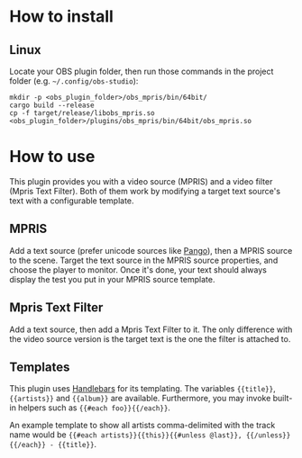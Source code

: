 # How to install

## Linux

Locate your OBS plugin folder, then run those commands in the project folder (e.g. `~/.config/obs-studio`):

```
mkdir -p <obs_plugin_folder>/obs_mpris/bin/64bit/
cargo build --release
cp -f target/release/libobs_mpris.so <obs_plugin_folder>/plugins/obs_mpris/bin/64bit/obs_mpris.so
```

# How to use

This plugin provides you with a video source (MPRIS) and a video filter (Mpris Text Filter).
Both of them work by modifying a target text source's text with a configurable template.

## MPRIS

Add a text source (prefer unicode sources like [Pango](https://github.com/kkartaltepe/obs-text-pango)), then a MPRIS source to the scene.
Target the text source in the MPRIS source properties, and choose the player to monitor. Once it's done, your text should always display the test you put in your MPRIS source template.

## Mpris Text Filter

Add a text source, then add a Mpris Text Filter to it. The only difference with the video source version is the target text is the one the filter is attached to.

## Templates

This plugin uses [Handlebars](https://docs.rs/handlebars/latest/handlebars/) for its templating.
The variables `{{title}}`, `{{artists}}` and `{{album}}` are available. Furthermore, you may invoke built-in helpers such as `{{#each foo}}{{/each}}`.

An example template to show all artists comma-delimited with the track name would be `{{#each artists}}{{this}}{{#unless @last}}, {{/unless}}{{/each}} - {{title}}`.
